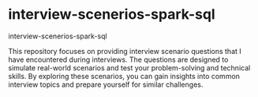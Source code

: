 # interview-scenerios-spark-sql
interview-scenerios-spark-sql

This repository focuses on providing interview scenario questions that I have encountered during interviews. The questions are designed to simulate real-world scenarios and test your problem-solving and technical skills. By exploring these scenarios, you can gain insights into common interview topics and prepare yourself for similar challenges.
